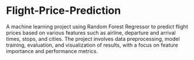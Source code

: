 # Flight-Price-Prediction
A machine learning project using Random Forest Regressor to predict flight prices based on various features such as airline, departure and arrival times, stops, and cities. The project involves data preprocessing, model training, evaluation, and visualization of results, with a focus on feature importance and performance metrics.
